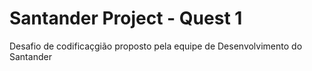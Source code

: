 # Santander Project - Quest 1

Desafio de codificaçgião proposto pela equipe de Desenvolvimento do Santander